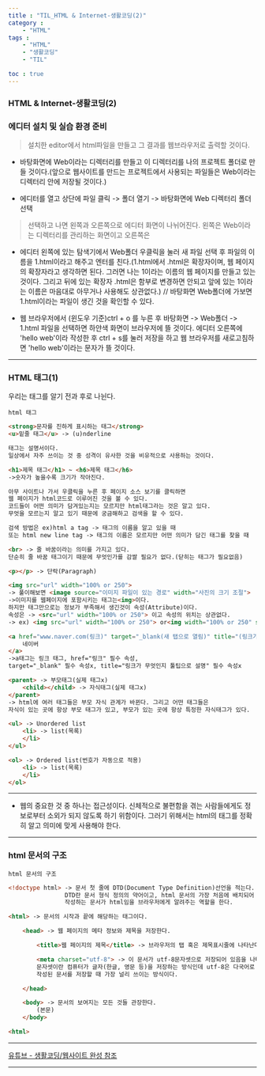 ```yaml
---
title : "TIL_HTML & Internet-생활코딩(2)"
category : 
    - "HTML"
tags : 
    - "HTML"
    - "생활코딩"
    - "TIL"

toc : true
---
```

<h3>HTML & Internet-생활코딩(2)</h3>

### 에디터 설치 및 실습 환경 준비

>설치한 editor에서 html파일을 만들고 그 결과를 웹브라우저로 출력할 것이다.

* 바탕화면에 Web이라는 디렉터리를 만들고 이 디렉터리를 나의 프로젝트 폴더로 만들 것이다.(앞으로 웹사이트를 만드는 프로젝트에서 사용되는 파일들은 Web이라는 디렉터리 안에 저장될 것이다.)

* 에디터를 열고 상단에 파일 클릭 -> 폴더 열기 -> 바탕화면에 Web 디렉터리 폴더 선택

>선택하고 나면 왼쪽과 오른쪽으로 에디터 화면이 나뉘어진다. 왼쪽은 Web이라는 디렉터리를 관리하는 화면이고 오른쪽은 

* 에디터 왼쪽에 있는 탐색기에서 Web폴더 우클릭을 눌러 새 파일 선택 후 파일의 이름을 1.html이라고 해주고 엔터를 친다.(1.html에서 .html은 확장자이며, 웹 페이지의 확장자라고 생각하면 된다. 그러면 나는 1이라는 이름의 웹 페이지를 만들고 있는 것이다. 그리고 뒤에 있는 확장자 .html은 함부로 변경하면 안되고 앞에 있는 1이라는 이름은 마음대로 아무거나 사용해도 상관없다.)
// 바탕화면 Web폴더에 가보면 1.html이라는 파일이 생긴 것을 확인할 수 있다.

* 웹 브라우저에서 (윈도우 기준)ctrl + o 를 누른 후 바탕화면 -> Web폴더 -> 1.html 파일을 선택하면 하얀색 화면이 브라우저에 뜰 것이다. 에디터 오른쪽에 'hello web'이라 작성한 후 ctrl + s를 눌러 저장을 하고 웹 브라우저를 새로고침하면 'hello web'이라는 문자가 뜰 것이다.

---

### HTML 태그(1)

우리는 태그를 알기 전과 후로 나뉜다.

`html 태그`

``` html
<strong>문자를 진하게 표시하는 태그</strong>
<u>밑줄 태그</u> -> (u)nderline

태그는 설명서이다.
일상에서 자주 쓰이는 것 중 성격이 유사한 것을 비유적으로 사용하는 것이다.

<h1>제목 태그</h1> ~ <h6>제목 태그</h6>
->숫자가 높을수록 크기가 작아진다.

아무 사이트나 가서 우클릭을 누른 후 페이지 소스 보기를 클릭하면
웹 페이지가 html코드로 이루어진 것을 볼 수 있다.
코드들이 어떤 의미가 담겨있는지는 모르지만 html태그라는 것은 알고 있다.
무엇을 모르는지 알고 있기 때문에 궁금해하고 검색을 할 수 있다.

검색 방법은 ex)html a tag -> 태그의 이름을 알고 있을 때
또는 html new line tag -> 태그의 이름은 모르지만 어떤 의미가 담긴 태그를 찾을 때

<br> -> 줄 바꿈이라는 의미를 가지고 있다.
단순히 줄 바꿈 태그이기 때문에 무엇인가를 감쌀 필요가 없다.(닫히는 태그가 필요없음)

<p></p> -> 단락(Paragraph)

<img src="url" width="100% or 250">
-> 풀이해보면 <image source="이미지 파일이 있는 경로" width="사진의 크기 조절">
->이미지를 웹페이지에 포함시키는 태그는<img>이다.
하지만 태그만으로는 정보가 부족해서 생긴것이 속성(Attribute)이다.
속성은 -> <src="url" width="100% or 250"> 이고 속성의 위치는 상관없다.
-> ex) <img src="url" width="100% or 250"> or<img width="100% or 250" src="url">

<a href="www.naver.com(링크)" target="_blank(새 탭으로 열림)" title="(링크가 무엇인지 툴팁으로 설명)">
    네이버
</a>
->a태그는 링크 태그, href="링크" 필수 속성, 
target="_blank" 필수 속성x, title="링크가 무엇인지 툴팁으로 설명" 필수 속성x

<parent> -> 부모태그(실제 태그x)
    <child></child> -> 자식태그(실제 태그x)
</parent>
-> html에 여러 태그들은 부모 자식 관계가 바뀐다. 그리고 어떤 태그들은
자식이 있는 곳에 항상 부모 태그가 있고, 부모가 있는 곳에 항상 특정한 자식태그가 있다.

<ul> -> Unordered list
    <li> -> list(목록)
    </li>
</ul>

<ol> -> Ordered list(번호가 자동으로 적용)
    <li> -> list(목록)
    </li>
</ol>
```
---

* 웹의 중요한 것 중 하나는 접근성이다. 신체적으로 불편함을 겪는 사람들에게도 정보로부터 소외가 되지 않도록 하기 위함이다. 그러기 위해서는 html의 태그를 정확히 알고 의미에 맞게 사용해야 한다.

---

### html 문서의 구조

`html 문서의 구조`

```html
<!doctype html> -> 문서 첫 줄에 DTD(Document Type Definition)선언을 적는다.
                DTD란 문서 형식 정의의 약어이고, html 문서의 가장 처음에 배치되어 
                작성하는 문서가 html임을 브라우저에게 알려주는 역할을 한다.

<html> -> 문서의 시작과 끝에 해당하는 태그이다.

    <head> -> 웹 페이지의 메타 정보와 제목을 저장한다.

        <title>웹 페이지의 제목</title> -> 브라우저의 탭 혹은 제목표시줄에 나타난다.

        <meta charset="utf-8"> -> 이 문서가 utf-8문자셋으로 저장되어 있음을 나타낸다.
        문자셋이란 컴퓨터가 글자(한글, 영문 등)을 저장하는 방식인데 utf-8은 다국어로
        작성된 문서를 저장할 때 가장 널리 쓰이는 방식이다.

    </head>

    <body> -> 문서의 보여지는 모든 것들 관장한다.
        (본문)
    </body>

<html>
```
---

[유튜브 - 생활코딩/웹사이트 완성 참조](https://www.youtube.com/watch?v=w5S0GACgL3U&list=PLuHgQVnccGMDZP7FJ_ZsUrdCGH68ppvPb&index=15)

---